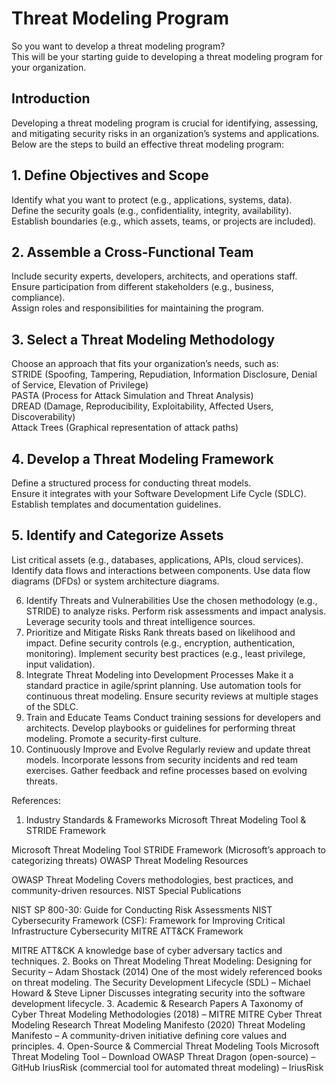 # Threat Modeling Program
So you want to develop a threat modeling program?</BR>
This will be your starting guide to developing a threat modeling program for your organization. </BR>
## Introduction
Developing a threat modeling program is crucial for identifying, assessing, and mitigating security risks in an organization’s systems and applications. Below are the steps to build an effective threat modeling program:</BR>

## 1. Define Objectives and Scope
Identify what you want to protect (e.g., applications, systems, data).</BR>
Define the security goals (e.g., confidentiality, integrity, availability).</BR>
Establish boundaries (e.g., which assets, teams, or projects are included).</BR>

## 2. Assemble a Cross-Functional Team
Include security experts, developers, architects, and operations staff.</BR>
Ensure participation from different stakeholders (e.g., business, compliance).</BR>
Assign roles and responsibilities for maintaining the program.</BR>

## 3. Select a Threat Modeling Methodology
Choose an approach that fits your organization’s needs, such as:</BR>
STRIDE (Spoofing, Tampering, Repudiation, Information Disclosure, Denial of Service, Elevation of Privilege)</BR>
PASTA (Process for Attack Simulation and Threat Analysis)</BR>
DREAD (Damage, Reproducibility, Exploitability, Affected Users, Discoverability)</BR>
Attack Trees (Graphical representation of attack paths)</BR>

## 4. Develop a Threat Modeling Framework
Define a structured process for conducting threat models.</BR>
Ensure it integrates with your Software Development Life Cycle (SDLC).</BR>
Establish templates and documentation guidelines.</BR>

## 5. Identify and Categorize Assets
List critical assets (e.g., databases, applications, APIs, cloud services).
Identify data flows and interactions between components.
Use data flow diagrams (DFDs) or system architecture diagrams.

6. Identify Threats and Vulnerabilities
Use the chosen methodology (e.g., STRIDE) to analyze risks.
Perform risk assessments and impact analysis.
Leverage security tools and threat intelligence sources.
7. Prioritize and Mitigate Risks
Rank threats based on likelihood and impact.
Define security controls (e.g., encryption, authentication, monitoring).
Implement security best practices (e.g., least privilege, input validation).
8. Integrate Threat Modeling into Development Processes
Make it a standard practice in agile/sprint planning.
Use automation tools for continuous threat modeling.
Ensure security reviews at multiple stages of the SDLC.
9. Train and Educate Teams
Conduct training sessions for developers and architects.
Develop playbooks or guidelines for performing threat modeling.
Promote a security-first culture.
10. Continuously Improve and Evolve
Regularly review and update threat models.
Incorporate lessons from security incidents and red team exercises.
Gather feedback and refine processes based on evolving threats.

References:
1. Industry Standards & Frameworks
Microsoft Threat Modeling Tool & STRIDE Framework

Microsoft Threat Modeling Tool
STRIDE Framework (Microsoft’s approach to categorizing threats)
OWASP Threat Modeling Resources

OWASP Threat Modeling
Covers methodologies, best practices, and community-driven resources.
NIST Special Publications

NIST SP 800-30: Guide for Conducting Risk Assessments
NIST Cybersecurity Framework (CSF): Framework for Improving Critical Infrastructure Cybersecurity
MITRE ATT&CK Framework

MITRE ATT&CK
A knowledge base of cyber adversary tactics and techniques.
2. Books on Threat Modeling
Threat Modeling: Designing for Security – Adam Shostack (2014)
One of the most widely referenced books on threat modeling.
The Security Development Lifecycle (SDL) – Michael Howard & Steve Lipner
Discusses integrating security into the software development lifecycle.
3. Academic & Research Papers
A Taxonomy of Cyber Threat Modeling Methodologies (2018) – MITRE
MITRE Cyber Threat Modeling Research
Threat Modeling Manifesto (2020)
Threat Modeling Manifesto – A community-driven initiative defining core values and principles.
4. Open-Source & Commercial Threat Modeling Tools
Microsoft Threat Modeling Tool – Download
OWASP Threat Dragon (open-source) – GitHub
IriusRisk (commercial tool for automated threat modeling) – IriusRisk
